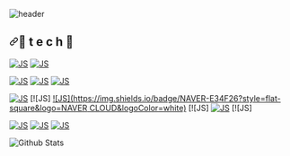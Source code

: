 ![header](https://capsule-render.vercel.app/api?color=auto&text=PARK%20MINHYEOK&type=waving&fontSize=70)



<h2><a id="user-content--t-e-c-h-" class="anchor" aria-hidden="true" href="#-t-e-c-h-"><svg class="octicon octicon-link" viewBox="0 0 16 16" version="1.1" width="16" height="16" aria-hidden="true"><path fill-rule="evenodd" d="M7.775 3.275a.75.75 0 001.06 1.06l1.25-1.25a2 2 0 112.83 2.83l-2.5 2.5a2 2 0 01-2.83 0 .75.75 0 00-1.06 1.06 3.5 3.5 0 004.95 0l2.5-2.5a3.5 3.5 0 00-4.95-4.95l-1.25 1.25zm-4.69 9.64a2 2 0 010-2.83l2.5-2.5a2 2 0 012.83 0 .75.75 0 001.06-1.06 3.5 3.5 0 00-4.95 0l-2.5 2.5a3.5 3.5 0 004.95 4.95l1.25-1.25a.75.75 0 00-1.06-1.06l-1.25 1.25a2 2 0 01-2.83 0z"></path></svg></a><g-emoji class="g-emoji" alias="rose" fallback-src="https://github.githubassets.com/images/icons/emoji/unicode/1f339.png">🌹</g-emoji> t e c h <g-emoji class="g-emoji" alias="rose" fallback-src="https://github.githubassets.com/images/icons/emoji/unicode/1f339.png">🌹</g-emoji></h2>

[![JS](https://img.shields.io/badge/Java-007396?style=flat-square&logo=Java&logoColor=white)](https://github.com/park900720000/park900720000/blob/main/README.md) [![JS](https://img.shields.io/badge/Spring-6DB33?style=flat-square&logo=Spring&logoColor=white)](https://github.com/park900720000/park900720000/blob/main/README.md) 

[![JS](https://img.shields.io/badge/Html-E34F26?style=flat-square&logo=Html5&logoColor=white)](https://github.com/park900720000/park900720000/blob/main/README.md) [![JS](https://img.shields.io/badge/CSS-007396?style=flat-square&logo=Css3&logoColor=white)](https://github.com/park900720000/park900720000/blob/main/README.md) [![JS](https://img.shields.io/badge/JavaScript-F7DF1E?style=flat-square&logo=JavaScript&logoColor=black)](https://github.com/park900720000/park900720000/blob/main/README.md)

[![JS](https://img.shields.io/badge/AWS-E34F26?style=flat-square&logo=AWS&logoColor=white)](https://github.com/park900720000/park900720000/blob/main/README.md) [![JS]
[![JS](https://img.shields.io/badge/NAVER-E34F26?style=flat-square&logo=NAVER CLOUD&logoColor=white)](https://github.com/park900720000/park900720000/blob/main/README.md) [![JS]
[![JS](https://img.shields.io/badge/LINUX-E34F26?style=flat-square&logo=LINUX&logoColor=white)](https://github.com/park900720000/park900720000/blob/main/README.md) [![JS]

[![JS](https://img.shields.io/badge/MySQL-4479A1?style=flat-square&logo=MYSQL&logoColor=white)](https://github.com/park900720000/park900720000/blob/main/README.md) [![JS](https://img.shields.io/badge/MSSQL-CC2927?style=flat-square&logo=MSSQL&logoColor=white)](https://github.com/park900720000/park900720000/blob/main/README.md) [![JS](https://img.shields.io/badge/Oracle-F80000?style=flat-square&logo=ORACLE&logoColor=white)](https://github.com/park900720000/park900720000/blob/main/README.md)




![Github Stats](https://github-readme-stats.vercel.app/api?username=park900720000&show_icons=true)
